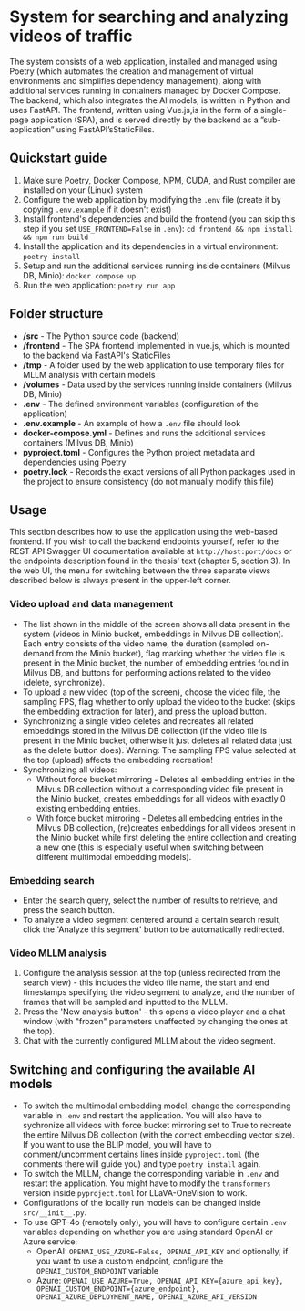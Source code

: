 # System for searching and analyzing videos of traffic

The system consists of a web application, installed and managed using Poetry (which automates the creation and management of virtual environments and simplifies dependency management), along with additional services running in containers managed by Docker Compose. The backend, which also integrates the AI models, is written in Python and uses FastAPI. The frontend, written using Vue.js,is in the form of a single-page application (SPA), and is served directly by the backend as a ”sub-application” using FastAPI’sStaticFiles.

## Quickstart guide

1. Make sure Poetry, Docker Compose, NPM, CUDA, and Rust compiler are installed on your (Linux) system
2. Configure the web application by modifying the `.env` file (create it by copying `.env.example` if it doesn't exist)
3. Install frontend's dependencies and build the frontend (you can skip this step if you set `USE_FRONTEND=False` in `.env`): `cd frontend && npm install && npm run build`
4. Install the application and its dependencies in a virtual environment: `poetry install`
5. Setup and run the additional services running inside containers (Milvus DB, Minio): `docker compose up`
6. Run the web application: `poetry run app`

## Folder structure

* **/src** - The Python source code (backend)
* **/frontend** - The SPA frontend implemented in vue.js, which is mounted to the backend via FastAPI's StaticFiles
* **/tmp** - A folder used by the web application to use temporary files for MLLM analysis with certain models
* **/volumes** - Data used by the services running inside containers (Milvus DB, Minio)
* **.env** - The defined environment variables (configuration of the application)
* **.env.example** - An example of how a `.env` file should look
* **docker-compose.yml** - Defines and runs the additional services containers (Milvus DB, Minio)
* **pyproject.toml** - Configures the Python project metadata and dependencies using Poetry
* **poetry.lock** - Records the exact versions of all Python packages used in the project to ensure consistency (do not manually modify this file)

## Usage

This section describes how to use the application using the web-based frontend. If you wish to call the backend endpoints yourself, refer to the REST API Swagger UI documentation available at `http://host:port/docs` or the endpoints description found in the thesis' text (chapter 5, section 3). In the web UI, the menu for switching between the three separate views described below is always present in the upper-left corner.

### Video upload and data management

* The list shown in the middle of the screen shows all data present in the system (videos in Minio bucket, embeddings in Milvus DB collection). Each entry consists of the video name, the duration (sampled on-demand from the Minio bucket), flag marking whether the video file is present in the Minio bucket, the number of embedding entries found in Milvus DB, and buttons for performing actions related to the video (delete, synchronize).
* To upload a new video (top of the screen), choose the video file, the sampling FPS, flag whether to only upload the video to the bucket (skips the embedding extraction for later), and press the upload button.
* Synchronizing a single video deletes and recreates all related embeddings stored in the Milvus DB collection (if the video file is present in the Minio bucket, otherwise it just deletes all related data just as the delete button does). Warning: The sampling FPS value selected at the top (upload) affects the embedding recreation!
* Synchronizing all videos:
  - Without force bucket mirroring - Deletes all embedding entries in the Milvus DB collection without a corresponding video file present in the Minio bucket, creates embeddings for all videos with exactly 0 existing embedding entries.
  - With force bucket mirroring - Deletes all embedding entries in the Milvus DB collection, (re)creates enbeddings for all videos present in the Minio bucket while first deleting the entire collection and creating a new one (this is especially useful when switching between different multimodal embedding models).

### Embedding search

* Enter the search query, select the number of results to retrieve, and press the search button.
* To analyze a video segment centered around a certain search result, click the 'Analyze this segment' button to be automatically redirected.

### Video MLLM analysis

1. Configure the analysis session at the top (unless redirected from the search view) - this includes the video file name, the start and end timestamps specifying the video segment to analyze, and the number of frames that will be sampled and inputted to the MLLM.
2. Press the 'New analysis button' - this opens a video player and a chat window (with "frozen" parameters unaffected by changing the ones at the top).
3. Chat with the currently configured MLLM about the video segment.

## Switching and configuring the available AI models

* To switch the multimodal embedding model, change the corresponding variable in `.env` and restart the application. You will also have to sychronize all videos with force bucket mirroring set to True to recreate the entire Milvus DB collection (with the correct embedding vector size). If you want to use the BLIP model, you will have to comment/uncomment certains lines inside `pyproject.toml` (the comments there will guide you) and type `poetry install` again.
* To switch the MLLM, change the corresponding variable in `.env` and restart the application. You might have to modify the `transformers` version inside `pyproject.toml` for LLaVA-OneVision to work.
* Configurations of the locally run models can be changed inside `src/__init__.py`.
* To use GPT-4o (remotely only), you will have to configure certain `.env` variables depending on whether you are using standard OpenAI or Azure service:
  - OpenAI: `OPENAI_USE_AZURE=False, OPENAI_API_KEY` and optionally, if you want to use a custom endpoint, configure the `OPENAI_CUSTOM_ENDPOINT` variable
  - Azure: `OPENAI_USE_AZURE=True, OPENAI_API_KEY={azure_api_key}, OPENAI_CUSTOM_ENDPOINT={azure_endpoint}, OPENAI_AZURE_DEPLOYMENT_NAME, OPENAI_AZURE_API_VERSION`
